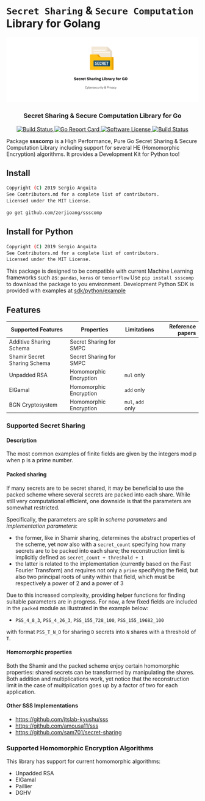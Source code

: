 # `Secret Sharing` & `Secure Computation` Library for Golang

<p align="center">
  <img alt="ssscomp" src="images/header.png" width="auto"></img>
  <h3 align="center"><b>Secret Sharing & Secure Computation Library for Go</b></h3>
</p>

<p align="center">
    <a href="https://travis-ci.org/zerjioang/ssscomp">
      <img alt="Build Status" src="https://travis-ci.org/zerjioang/ssscomp.svg?branch=master">
    </a>
    <a href="https://goreportcard.com/report/github.com/zerjioang/ssscomp">
       <img alt="Go Report Card" src="https://goreportcard.com/badge/github.com/zerjioang/ssscomp">
    </a>
    <a href="https://github.com/zerjioang/ssscomp/blob/master/LICENSE">
        <img alt="Software License" src="http://img.shields.io/:license-GPL3-brightgreen.svg?style=flat-square">
    </a>
    <a href="https://godoc.org/github.com/zerjioang/ssscomp">
       <img alt="Build Status" src="https://godoc.org/github.com/zerjioang/ssscomp?status.svg">
    </a>
</p>

Package **ssscomp** is a High Performance, Pure Go Secret Sharing & Secure Computation Library including support for several HE (Homomorphic Encryption) algorithms. It provides a Development Kit for Python too!

## Install

```bash
Copyright (C) 2019 Sergio Anguita
See Contributors.md for a complete list of contributors.  
Licensed under the MIT License.  
```

```bash
go get github.com/zerjioang/ssscomp
```

## Install for Python

```bash
Copyright (C) 2019 Sergio Anguita
See Contributors.md for a complete list of contributors.  
Licensed under the MIT License.  
```


This package is designed to be compatible with current Machine Learning frameworks such as: `pandas`, `keras` or `tensorflow`
Use `pip install ssscomp` to download the package to you environment. Development Python SDK is provided with examples at [sdk/python/example](./sdk/python/example) 

## Features

| Supported Features           	| Properties              	| Limitations       	| Reference papers 	|
|-------------------------------|---------------------------|-----------------------|------------------:|
| Additive Sharing Schema      	| Secret Sharing for SMPC 	|                   	|                  	|
| Shamir Secret Sharing Schema 	| Secret Sharing for SMPC 	|                   	|                  	|
| Unpadded RSA                 	| Homomorphic Encryption  	| `mul` only        	|                  	|
| ElGamal                   	| Homomorphic Encryption  	| `add` only        	|                  	|
| BGN Cryptosystem             	| Homomorphic Encryption  	| `mul`, `add` only  	|                  	|

### Supported Secret Sharing

#### Description

The most common examples of finite fields are given by the integers mod p when p is a prime number. 

#### Packed sharing
If many secrets are to be secret shared, it may be beneficial to use the packed scheme where several secrets are packed into each share. While still very computational efficient, one downside is that the parameters are somewhat restricted.

Specifically, the parameters are split in *scheme parameters* and *implementation parameters*:
- the former, like in Shamir sharing, determines the abstract properties of the scheme, yet now also with a `secret_count` specifying how many secrets are to be packed into each share; the reconstruction limit is implicitly defined as `secret_count + threshold + 1`
- the latter is related to the implementation (currently based on the Fast Fourier Transform) and requires not only a `prime` specifying the field, but also two principal roots of unity within that field, which must be respectively a power of 2 and a power of 3

Due to this increased complexity, providing helper functions for finding suitable parameters are in progress. For now, a few fixed fields are included in the `packed` module as illustrated in the example below:

- `PSS_4_8_3`, `PSS_4_26_3`, `PSS_155_728_100`, `PSS_155_19682_100`

with format `PSS_T_N_D` for sharing `D` secrets into `N` shares with a threshold of `T`.

#### Homomorphic properties

Both the Shamir and the packed scheme enjoy certain homomorphic properties: shared secrets can be transformed by manipulating the shares. Both addition and multiplications work, yet notice that the reconstruction limit in the case of multiplication goes up by a factor of two for each application.

#### Other SSS Implementations

* https://github.com/itslab-kyushu/sss
* https://github.com/amousa11/sss
* https://github.com/sam701/secret-sharing

### Supported Homomorphic Encryption Algorithms

This library has support for current homomorphic algorithms:

* Unpadded RSA
* ElGamal
* Paillier
* DGHV